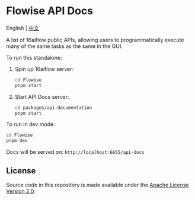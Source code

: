 <!-- markdownlint-disable MD030 -->

# Flowise API Docs

English | [中文](./README-ZH.md)

A list of 16aiflow public APIs, allowing users to programmatically execute many of the same tasks as the same in the GUI.

To run this standalone:

1. Spin up 16aiflow server:
    ```sh
    cd Flowise
    pnpm start
    ```
2. Start API Docs server:
    ```sh
    cd packages/api-documentation
    pnpm start
    ```

To run in dev mode:

```sh
cd Flowise
pnpm dev
```

Docs will be served on: `http://localhost:6655/api-docs`

## License

Source code in this repository is made available under the [Apache License Version 2.0](https://github.com/FlowiseAI/Flowise/blob/master/LICENSE.md).
